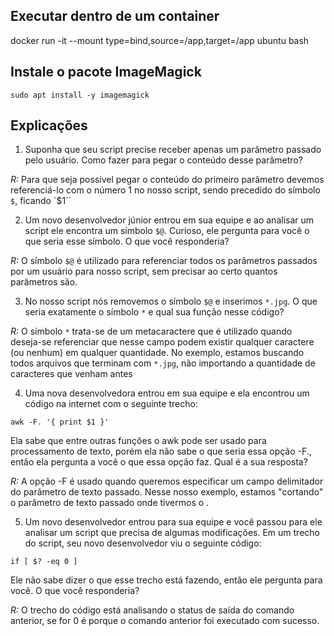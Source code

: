 ## Executar dentro de um container

docker run -it --mount type=bind,source=/app,target=/app ubuntu bash

## Instale o pacote ImageMagick

```shell 
sudo apt install -y imagemagick
```

## Explicações

1. Suponha que seu script precise receber apenas um parâmetro passado pelo usuário. Como fazer para pegar o conteúdo desse parâmetro?

*R:* Para que seja possível pegar o conteúdo do primeiro parâmetro devemos referenciá-lo com o número 1 no nosso script, sendo precedido do símbolo `$`, ficando `$1``

2. Um novo desenvolvedor júnior entrou em sua equipe e ao analisar um script ele encontra um símbolo `$@`. Curioso, ele pergunta para você o que seria esse símbolo. O que você responderia?

*R:* O símbolo `$@` é utilizado para referenciar todos os parâmetros passados por um usuário para nosso script, sem precisar ao certo quantos parâmetros são.

3. No nosso script nós removemos o símbolo `$@` e inserimos `*.jpg`. O que seria exatamente o símbolo `*` e qual sua função nesse código?

*R:* O símbolo `*` trata-se de um metacaractere que é utilizado quando deseja-se referenciar que nesse campo podem existir qualquer caractere (ou nenhum) em qualquer quantidade. No exemplo, estamos buscando todos arquivos que terminam com `*.jpg`, não importando a quantidade de caracteres que venham antes

4. Uma nova desenvolvedora entrou em sua equipe e ela encontrou um código na internet com o seguinte trecho:

```shell 
awk -F. '{ print $1 }'
```

Ela sabe que entre outras funções o awk pode ser usado para processamento de texto, porém ela não sabe o que seria essa opção -F., então ela pergunta a você o que essa opção faz. Qual é a sua resposta?

*R:* A opção -F é usado quando queremos especificar um campo delimitador do parâmetro de texto passado. Nesse nosso exemplo, estamos "cortando" o parâmetro de texto passado onde tivermos o .

5. Um novo desenvolvedor entrou para sua equipe e você passou para ele analisar um script que precisa de algumas modificações. Em um trecho do script, seu novo desenvolvedor viu o seguinte código:

```shell
if [ $? -eq 0 ]
```

Ele não sabe dizer o que esse trecho está fazendo, então ele pergunta para você. O que você responderia?

*R:* O trecho do código está analisando o status de saída do comando anterior, se for 0 é porque o comando anterior foi executado com sucesso.